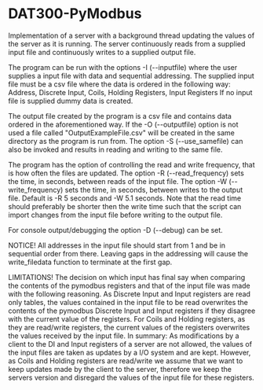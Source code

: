 # DAT300-PyModbus
Implementation of a server with a background thread updating the values of the
server as it is running. The server continuously reads from a supplied input
file and continuously writes to a supplied output file.

The program can be run with the options -I (--inputfile)
where the user supplies a input file with data and sequential addressing.
The supplied input file must be a csv file where the data is ordered in the
following way:
Address, Discrete Input, Coils, Holding Registers, Input Registers
If no input file is supplied dummy data is created.

The output file created by the program is a csv file and contains data ordered in
the aforementioned way. If the -O (--outputfile) option is not used a file
called "OutputExampleFile.csv" will be created in the same directory as the
program is run from. The option -S (--use_samefile) can also be invoked and
results in reading and writing to the same file.

The program has the option of controlling the read and write frequency, that is
how often the files are updated. The option -R (--read_frequency) sets the time,
in seconds, between reads of the input file. The option -W (--write_frequency)
sets the time, in seconds, between writes to the output file. Default is
-R 5 seconds and -W 5.1 seconds. Note that the read time should preferably be
shorter then the write time such that the script can import changes from the
input file before writing to the output file.

For console output/debugging the option -D (--debug) can be set.

NOTICE!
All addresses in the input file should start from 1 and be in sequential order
from there. Leaving gaps in the addressing will cause the write_filedata
function to terminate at the first gap.

LIMITATIONS!
The decision on which input has final say when comparing the contents of the
pymodbus registers and that of the input file was made with the following
reasoning.
As Discrete Input and Input registers are read only tables, the values
contained in the input file to be read overwrites the contents of the pymodbus
Discrete Input and Input registers if they disagree with the current value of
the registers.
For Coils and Holding registers, as they are read/write registers, the current
values of the registers overwrites the values received by the input file.
In summary:
As modifications by a client to the DI and Input registers of a server are not
allowed, the values of the input files are taken as updates by a I/O system and
are kept. However, as Coils and Holding registers are read/write we assume that
we want to keep updates made by the client to the server, therefore we keep the
servers version and disregard the values of the input file for these registers.
